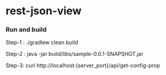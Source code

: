 # rest-json-view

### Run and build
Step-1 : 
./gradlew clean build

Step-2 :
java -jar build/libs/sample-0.0.1-SNAPSHOT.jar

Step-3:
curl http://localhost:{server_port}/api/get-config-prop